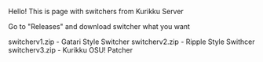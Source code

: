 Hello! This is page with switchers from Kurikku Server

Go to "Releases" and download switcher what you want

switcherv1.zip - Gatari Style Switcher
switcherv2.zip - Ripple Style Swithcer
switcherv3.zip - Kurikku OSU! Patcher
